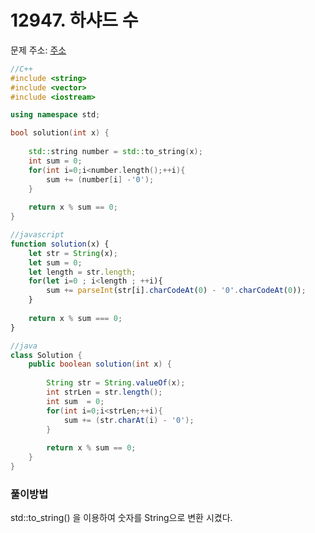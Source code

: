 # 12947. 하샤드 수

문제 주소: [주소](https://programmers.co.kr/learn/courses/30/lessons/12947)

```c++
//C++
#include <string>
#include <vector>
#include <iostream>

using namespace std;

bool solution(int x) {
    
    std::string number = std::to_string(x);
    int sum = 0;
    for(int i=0;i<number.length();++i){
        sum += (number[i] -'0');
    }
    
    return x % sum == 0;
}
```

```javascript
//javascript
function solution(x) {
    let str = String(x);
    let sum = 0;
    let length = str.length;
    for(let i=0 ; i<length ; ++i){
        sum += parseInt(str[i].charCodeAt(0) - '0'.charCodeAt(0));
    }
    
    return x % sum === 0;
}
```

```java
//java
class Solution {
    public boolean solution(int x) {
        
        String str = String.valueOf(x);
        int strLen = str.length();
        int sum  = 0;
        for(int i=0;i<strLen;++i){
            sum += (str.charAt(i) - '0');
        }
        
        return x % sum == 0;
    }
}
```



### 풀이방법

std::to_string() 을 이용하여 숫자를 String으로 변환 시켰다.